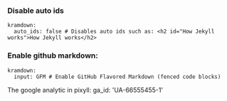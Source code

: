 ### Disable auto ids
```
kramdown:
  auto_ids: false # Disables auto ids such as: <h2 id="How Jekyll works">How Jekyll works</h2>
```

### Enable github markdown:
```
kramdown:
  input: GFM # Enable GitHub Flavored Markdown (fenced code blocks)
```

The google analytic in pixyll: ga_id: 'UA-66555455-1'
